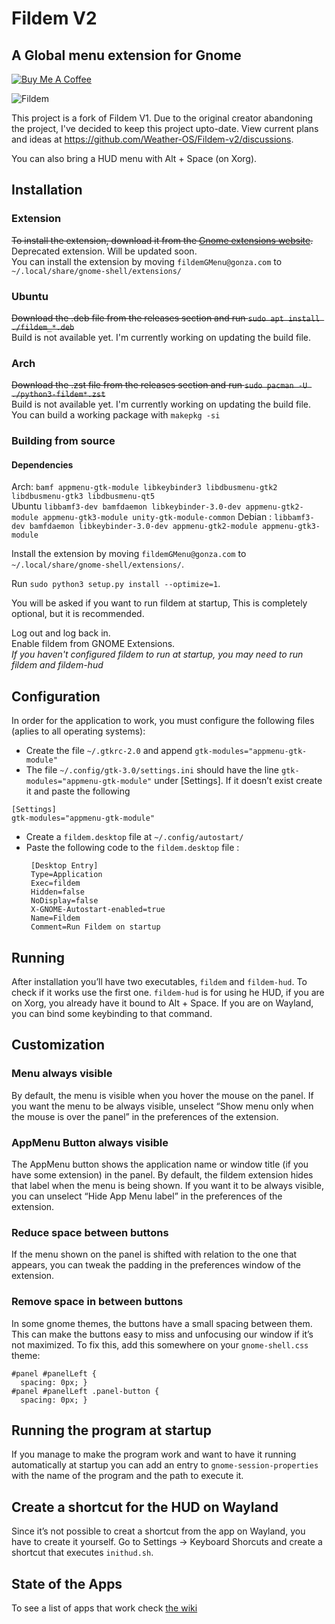 # Fildem V2

## A Global menu extension for Gnome

[![Buy Me A Coffee](https://img.shields.io/badge/buy%20me%20a%20coffee-donate-yellow.svg)](https://buymeacoffee.com/gonza)

![Fildem](https://user-images.githubusercontent.com/19943481/95288612-1d272a80-083f-11eb-9400-be88f61e054d.png)

This project is a fork of Fildem V1. Due to the original creator abandoning the project, I've decided to keep this project upto-date.
View current plans and ideas at https://github.com/Weather-OS/Fildem-v2/discussions.

You can also bring a HUD menu with Alt + Space (on Xorg).

## Installation

### Extension

~~To install the extension, download it from the [Gnome extensions website](https://extensions.gnome.org/extension/4114/fildem-global-menu/).~~   
Deprecated extension. Will be updated soon.   
You can install the extension by moving `fildemGMenu@gonza.com` to `~/.local/share/gnome-shell/extensions/`

### Ubuntu

~~Download the .deb file from the releases section and run `sudo apt install ./fildem_*.deb`~~   
Build is not available yet. I'm currently working on updating the build file.   

### Arch

~~Download the .zst file from the releases section and run `sudo pacman -U ./python3-fildem*.zst`~~   
Build is not available yet. I'm currently working on updating the build file.    
You can build a working package with `makepkg -si`

### Building from source

#### Dependencies
  Arch: `bamf appmenu-gtk-module libkeybinder3 libdbusmenu-gtk2 libdbusmenu-gtk3 libdbusmenu-qt5`   
  Ubuntu `libbamf3-dev bamfdaemon libkeybinder-3.0-dev appmenu-gtk2-module appmenu-gtk3-module unity-gtk-module-common` 
  Debian :   `libbamf3-dev bamfdaemon libkeybinder-3.0-dev appmenu-gtk2-module appmenu-gtk3-module`

Install the extension by moving `fildemGMenu@gonza.com` to `~/.local/share/gnome-shell/extensions/`.   

Run `sudo python3 setup.py install --optimize=1`.

You will be asked if you want to run fildem at startup, This is completely optional, but it is recommended.

Log out and log back in.   
Enable fildem from GNOME Extensions.    
*If you haven't configured fildem to run at startup, you may need to run fildem and fildem-hud*   


## Configuration

In order for the application to work, you must configure the following files (aplies to all operating systems):

- Create the file `~/.gtkrc-2.0` and append `gtk-modules="appmenu-gtk-module"`
- The file `~/.config/gtk-3.0/settings.ini` should have the line `gtk-modules="appmenu-gtk-module"` under [Settings]. If it doesn’t exist create it and paste the following

```
[Settings]
gtk-modules="appmenu-gtk-module"
```
- Create a `fildem.desktop` file at `~/.config/autostart/`
- Paste the following code to the `fildem.desktop` file : 
   ```
    [Desktop Entry]
    Type=Application
    Exec=fildem
    Hidden=false
    NoDisplay=false
    X-GNOME-Autostart-enabled=true
    Name=Fildem
    Comment=Run Fildem on startup
    ```

## Running

After installation you’ll have two executables, `fildem` and `fildem-hud`.  To check if it works use the first one. `fildem-hud` is for using he HUD, if you are on Xorg, you already have it bound to Alt + Space. If you are on Wayland, you can bind some keybinding to that command.

## Customization

### Menu always visible

By default, the menu is visible when you hover the mouse on the panel. If you want the menu to be always visible, unselect “Show menu only when the mouse is over the panel” in the preferences of the extension.

### AppMenu Button always visible

The AppMenu button shows the application name or window title (if you have some extension) in the panel. By default, the fildem extension hides that label when the menu is being shown. If you want it to be always visible, you can unselect “Hide App Menu label” in the preferences of the extension.

### Reduce space between buttons

If the menu shown on the panel is shifted with relation to the one that appears, you can tweak the padding in the preferences window of the extension.

### Remove space in between buttons

In some gnome themes, the buttons have a small spacing between them. This can make the buttons easy to miss and unfocusing our window if it’s not maximized. To fix this, add this somewhere on your `gnome-shell.css` theme:

```
#panel #panelLeft {
  spacing: 0px; }
#panel #panelLeft .panel-button {
  spacing: 0px; }
```

## Running the program at startup

If you manage to make the program work and want to have it running automatically at startup you can add an entry to `gnome-session-properties` with the name of the program and the path to execute it.

## Create a shortcut for the HUD on Wayland

Since it’s not possible to creat a shortcut from the app on Wayland, you have to create it yourself. Go to Settings → Keyboard Shorcuts and create a shortcut that executes `inithud.sh`.

## State of the Apps

To see a list of apps that work check [the wiki](https://github.com/gonzaarcr/Fildem/wiki/Using#state-of-the-apps)
